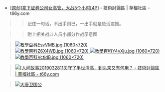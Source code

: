 
- <a href="https://t66y.com/htm_data/7/1903/3459676.html">[原创]拿下证券公司女高管，大战5个小时[4P]</a> - 技術討論區 | 草榴社區 - t66y.com

>> 记住一句话，不出手则已，一出手就是绝活震撼。

>> 附上相关战斗人员小部分作战示意图

> <a href="https://upload.cc/i1/2019/03/10/EsvVMB.jpg"><img src="https://camo.githubusercontent.com/c21fe2bf0acdba20d2d1f7e73a18e75ac4a6fd4d/68747470733a2f2f75706c6f61642e63632f69312f323031392f30332f31302f457376564d422e6a7067" border="0" title="教學百科EsvVMB.jpg (1060×720)"> </a>
> <a href="https://upload.cc/i1/2019/03/10/Z6X4WB.jpg"><img src="https://camo.githubusercontent.com/3c3a0ab6047ad70a55bbc048479714153554af7c/68747470733a2f2f75706c6f61642e63632f69312f323031392f30332f31302f5a36583457422e6a7067" border="0" title="教學百科Z6X4WB.jpg (1060×720)"> </a>
> <a href="https://upload.cc/i1/2019/03/10/Y4vXju.jpg"><img src="https://camo.githubusercontent.com/383c0e10c12bca9419f2f40fd8bd56f8fae62585/68747470733a2f2f75706c6f61642e63632f69312f323031392f30332f31302f593476586a752e6a7067" border="0" title="教學百科Y4vXju.jpg (1060×720)"> </a>
> <a href="https://upload.cc/i1/2019/03/10/VctidB.jpg"><img src="https://camo.githubusercontent.com/db03547fe09e38ac15c91e283232b96ef29cca2f/68747470733a2f2f75706c6f61642e63632f69312f323031392f30332f31302f5663746964422e6a7067" border="0" title="教學百科VctidB.jpg (1060×720)"> </a>


> <a href="https://t66y.com/read.php?tid=3478021&page=2 "><img src="https://camo.githubusercontent.com/f32b034c4aeeb80d7d7ed4f5dd19847940088147/687474703a2f2f696d6730322e637765622d7069782e636f6d2f696d616765732f323031352f31312f31362f353436326539326539326664653135392e6a7067" border="0" title="[人间故事20190328113]守了半世清高，到头来又有何用？ - 技術討論區 | 草榴社區 - t66y.com"> </a>
  

> <a href="https://t66y.com/htm_data/1912/7/3745582.html" title="小草上为什么没人谈论爆料革命 - 技術討論區 | 草榴社區 - t66y.com"><img src="https://www.nsaimg.com/2019/12/09/5dee5c0ef0c3d.gif " border="0" title="大唐卫国公"> </a>
